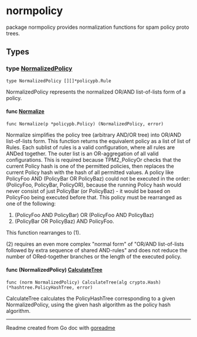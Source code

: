 # normpolicy

package normpolicy provides normalization functions for spam policy proto trees.

## Types

### type [NormalizedPolicy](/pkg/normpolicy/normpolicy.go#L14)

`type NormalizedPolicy [][]*policypb.Rule`

NormalizedPolicy represents the normalized OR/AND list-of-lists form of a policy.

#### func [Normalize](/pkg/normpolicy/normpolicy.go#L34)

`func Normalize(p *policypb.Policy) (NormalizedPolicy, error)`

Normalize simplifies the policy tree (arbitrary AND/OR tree) into OR/AND list-of-lists form.
This function returns the equivalent policy as a list of list of Rules.
Each sublist of rules is a valid configuration, where all rules are ANDed together.
The outer list is an OR-aggregation of all valid configurations.
This is required because TPM2_PolicyOr checks that the current Policy hash is one of the
permitted policies, then replaces the current Policy hash with the hash of all permitted values.
A policy like PolicyFoo AND (PolicyBar OR PolicyBaz) could not be executed in the order:
(PolicyFoo, PolicyBar, PolicyOR), because the running Policy hash would never consist of just
PolicyBar (or PolicyBaz) - it would be based on PolicyFoo being executed before that.
This policy must be rearranged as one of the following:
1. (PolicyFoo AND PolicyBar) OR (PolicyFoo AND PolicyBaz)
2. (PolicyBar OR PolicyBaz) AND PolicyFoo.

This function rearranges to (1).

(2) requires an even more complex "normal form" of "OR/AND list-of-lists followed by extra
sequence of shared AND-rules" and does not reduce the number of ORed-together branches or the
length of the executed policy.

#### func (NormalizedPolicy) [CalculateTree](/pkg/normpolicy/normpolicy.go#L95)

`func (norm NormalizedPolicy) CalculateTree(alg crypto.Hash) (*hashtree.PolicyHashTree, error)`

CalculateTree calculates the PolicyHashTree corresponding to a given NormalizedPolicy, using the
given hash algorithm as the policy hash algorithm.

---
Readme created from Go doc with [goreadme](https://github.com/posener/goreadme)
